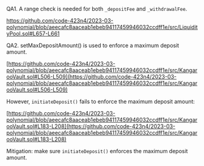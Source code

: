 QA1. A range check is needed for both ``_depositFee`` and ``_withdrawalFee``. 

https://github.com/code-423n4/2023-03-polynomial/blob/aeecafc8aaceab1ebeb94117459946032ccdff1e/src/LiquidityPool.sol#L657-L661

QA2. setMaxDepositAmount() is used to enforce a maximum deposit amount. 

[https://github.com/code-423n4/2023-03-polynomial/blob/aeecafc8aaceab1ebeb94117459946032ccdff1e/src/KangarooVault.sol#L506-L509](https://github.com/code-423n4/2023-03-polynomial/blob/aeecafc8aaceab1ebeb94117459946032ccdff1e/src/KangarooVault.sol#L506-L509)

However, ``initiateDeposit()`` fails to enforce the maximum deposit amount: 

[https://github.com/code-423n4/2023-03-polynomial/blob/aeecafc8aaceab1ebeb94117459946032ccdff1e/src/KangarooVault.sol#L183-L208](https://github.com/code-423n4/2023-03-polynomial/blob/aeecafc8aaceab1ebeb94117459946032ccdff1e/src/KangarooVault.sol#L183-L208)

Mitigation: make sure ``initiateDeposit()`` enforces the maximum deposit amount.
